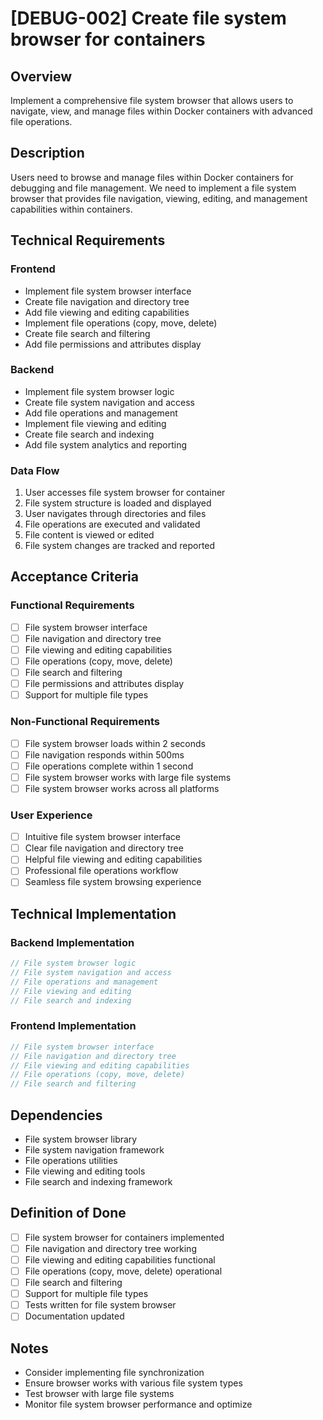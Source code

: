 # [DEBUG-002] Create file system browser for containers

## Overview

Implement a comprehensive file system browser that allows users to navigate, view, and manage files within Docker containers with advanced file operations.

## Description

Users need to browse and manage files within Docker containers for debugging and file management. We need to implement a file system browser that provides file navigation, viewing, editing, and management capabilities within containers.

## Technical Requirements

### Frontend

- Implement file system browser interface
- Create file navigation and directory tree
- Add file viewing and editing capabilities
- Implement file operations (copy, move, delete)
- Create file search and filtering
- Add file permissions and attributes display

### Backend

- Implement file system browser logic
- Create file system navigation and access
- Add file operations and management
- Implement file viewing and editing
- Create file search and indexing
- Add file system analytics and reporting

### Data Flow

1. User accesses file system browser for container
2. File system structure is loaded and displayed
3. User navigates through directories and files
4. File operations are executed and validated
5. File content is viewed or edited
6. File system changes are tracked and reported

## Acceptance Criteria

### Functional Requirements

- [ ] File system browser interface
- [ ] File navigation and directory tree
- [ ] File viewing and editing capabilities
- [ ] File operations (copy, move, delete)
- [ ] File search and filtering
- [ ] File permissions and attributes display
- [ ] Support for multiple file types

### Non-Functional Requirements

- [ ] File system browser loads within 2 seconds
- [ ] File navigation responds within 500ms
- [ ] File operations complete within 1 second
- [ ] File system browser works with large file systems
- [ ] File system browser works across all platforms

### User Experience

- [ ] Intuitive file system browser interface
- [ ] Clear file navigation and directory tree
- [ ] Helpful file viewing and editing capabilities
- [ ] Professional file operations workflow
- [ ] Seamless file system browsing experience

## Technical Implementation

### Backend Implementation

```rust
// File system browser logic
// File system navigation and access
// File operations and management
// File viewing and editing
// File search and indexing
```

### Frontend Implementation

```typescript
// File system browser interface
// File navigation and directory tree
// File viewing and editing capabilities
// File operations (copy, move, delete)
// File search and filtering
```

## Dependencies

- File system browser library
- File system navigation framework
- File operations utilities
- File viewing and editing tools
- File search and indexing framework

## Definition of Done

- [ ] File system browser for containers implemented
- [ ] File navigation and directory tree working
- [ ] File viewing and editing capabilities functional
- [ ] File operations (copy, move, delete) operational
- [ ] File search and filtering
- [ ] Support for multiple file types
- [ ] Tests written for file system browser
- [ ] Documentation updated

## Notes

- Consider implementing file synchronization
- Ensure browser works with various file system types
- Test browser with large file systems
- Monitor file system browser performance and optimize
